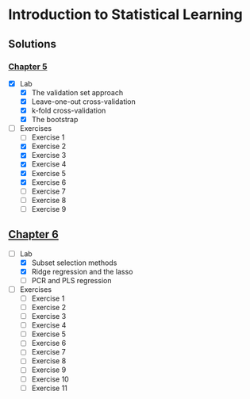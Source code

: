 # Introduction to Statistical Learning

## Solutions
### [Chapter 5](05-resampling_methods.org)
- [X] Lab
  - [X] The validation set approach
  - [X] Leave-one-out cross-validation
  - [X] k-fold cross-validation
  - [X] The bootstrap
- [ ] Exercises
  - [ ] Exercise 1
  - [X] Exercise 2
  - [X] Exercise 3
  - [X] Exercise 4
  - [X] Exercise 5
  - [X] Exercise 6
  - [ ] Exercise 7
  - [ ] Exercise 8
  - [ ] Exercise 9

## [Chapter 6](06-regularization_methods.org)
- [ ] Lab
  - [X] Subset selection methods
  - [X] Ridge regression and the lasso
  - [ ] PCR and PLS regression
- [ ] Exercises
  - [ ] Exercise 1
  - [ ] Exercise 2
  - [ ] Exercise 3
  - [ ] Exercise 4
  - [ ] Exercise 5
  - [ ] Exercise 6
  - [ ] Exercise 7
  - [ ] Exercise 8
  - [ ] Exercise 9
  - [ ] Exercise 10
  - [ ] Exercise 11
